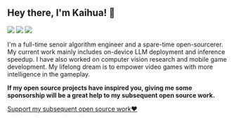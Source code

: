 ## Hey there, I'm Kaihua! 👋

[![](https://img.shields.io/badge/Homepage-blue?&style=flat-square&logo=googlechrome&logoColor=white)](https://kaihuatang.github.io/)
[![](https://img.shields.io/badge/Google%20Scholar-%234285F4.svg?&style=flat-square&logo=google-scholar&logoColor=white)](https://scholar.google.com.sg/citations?user=WuO1sSkAAAAJ&hl=en)
[![](https://img.shields.io/github/stars/yaoyao-liu?style=flat-square&logo=github&label=Github%20Stars&labelColor=gray&color=gray)](https://github.com/KaihuaTang)

I'm a full-time senoir algorithm engineer and a spare-time open-sourcerer. My current work mainly includes on-device LLM deployment and inference speedup. I have also worked on computer vision research and mobile game development. My lifelong dream is to empower video games with more intelligence in the gameplay.

**If my open source projects have inspired you, giving me some sponsorship will be a great help to my subsequent open source work.** 

[Support my subsequent open source work❤️](https://kaihuatang.github.io/donate.html)

